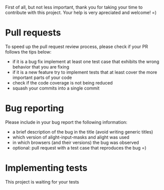 First of all, but not less important, thank you for taking your time to contribute with this project.
Your help is very apreciated and welcome! =)

# Pull requests

To speed up the pull request review process, please check if your PR follows the tips below:
- if it is a bug fix implement at least one test case that exhibits the wrong behavior that you are fixing
- if it is a new feature try to implement tests that at least cover the more important parts of your code
- check if the code coverage is not being reduced
- squash your commits into a single commit

# Bug reporting

Please include in your bug report the following information:
- a brief description of the bug in the title (avoid writing generic titles)
- which version of alight-input-masks and alight was used
- in which browsers (and their versions) the bug was observed
- optional: pull request with a test case that reproduces the bug =)

# Implementing tests

This project is waiting for your tests


